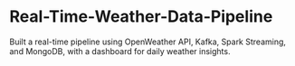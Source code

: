 # Real-Time-Weather-Data-Pipeline
Built a real-time pipeline using OpenWeather API, Kafka, Spark Streaming, and MongoDB, with a dashboard for daily weather insights.
